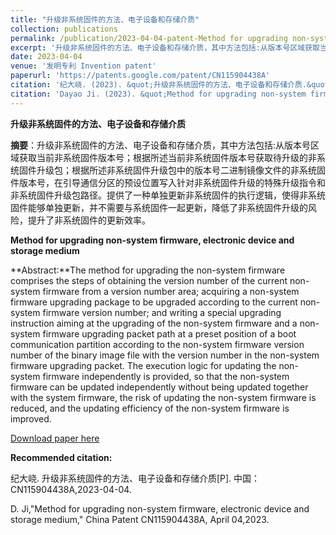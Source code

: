 ```yaml
---
title: "升级非系统固件的方法、电子设备和存储介质"
collection: publications
permalink: /publication/2023-04-04-patent-Method for upgrading non-system firmware, electronic device and storage medium-number-10
excerpt: '升级非系统固件的方法、电子设备和存储介质，其中方法包括:从版本号区域获取当前非系统固件版本号；根据所述当前非系统固件版本号获取待升级的非系统固件升级包；根据所述非系统固件升级包中的版本号二进制镜像文件的非系统固件版本号，在引导通信分区的预设位置写入针对非系统固件升级的特殊升级指令和非系统固件升级包路径。提供了一种单独更新非系统固件的执行逻辑，使得非系统固件能够单独更新，并不需要与系统固件一起更新，降低了非系统固件升级的风险，提升了非系统固件的更新效率.'
date: 2023-04-04
venue: '发明专利 Invention patent'
paperurl: 'https://patents.google.com/patent/CN115904438A'
citation: '纪大峣. (2023). &quot;升级非系统固件的方法、电子设备和存储介质.&quot; <i>专利</i>. CN115904438A.'
citation: 'Dayao Ji. (2023). &quot;Method for upgrading non-system firmware, electronic device and storage medium.&quot; <i>China patent</i>. CN115904438A.'
---
```

**升级非系统固件的方法、电子设备和存储介质**

**摘要**：升级非系统固件的方法、电子设备和存储介质，其中方法包括:从版本号区域获取当前非系统固件版本号；根据所述当前非系统固件版本号获取待升级的非系统固件升级包；根据所述非系统固件升级包中的版本号二进制镜像文件的非系统固件版本号，在引导通信分区的预设位置写入针对非系统固件升级的特殊升级指令和非系统固件升级包路径。提供了一种单独更新非系统固件的执行逻辑，使得非系统固件能够单独更新，并不需要与系统固件一起更新，降低了非系统固件升级的风险，提升了非系统固件的更新效率。



**Method for upgrading non-system firmware, electronic device and storage medium**

**Abstract:**The method for upgrading the non-system firmware comprises the steps of obtaining the version number of the current non-system firmware from a version number area; acquiring a non-system firmware upgrading package to be upgraded according to the current non-system firmware version number; and writing a special upgrading instruction aiming at the upgrading of the non-system firmware and a non-system firmware upgrading packet path at a preset position of a boot communication partition according to the non-system firmware version number of the binary image file with the version number in the non-system firmware upgrading packet. The execution logic for updating the non-system firmware independently is provided, so that the non-system firmware can be updated independently without being updated together with the system firmware, the risk of updating the non-system firmware is reduced, and the updating efficiency of the non-system firmware is improved. 



[Download paper here](https://patents.google.com/patent/CN115904438A)



**Recommended citation:** 

纪大峣. 升级非系统固件的方法、电子设备和存储介质[P]. 中国：CN115904438A,2023-04-04.

D. Ji,"Method for upgrading non-system firmware, electronic device and storage medium," China Patent CN115904438A, April 04,2023.



